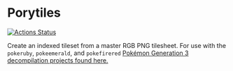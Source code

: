 # Porytiles

[![Actions Status](https://github.com/grunt-lucas/porytiles/workflows/Build%20Porytiles/badge.svg)](https://github.com/grunt-lucas/porytiles/actions)

Create an indexed tileset from a master RGB PNG tilesheet. For use with the `pokeruby`, `pokeemerald`, and
`pokefirered` [Pokémon Generation 3 decompilation projects found here.](https://github.com/pret)
